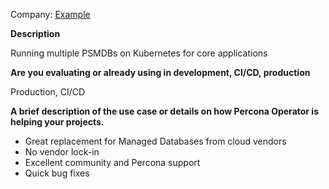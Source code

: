 Company: [Example](https://example.com/)

**Description**

Running multiple PSMDBs on Kubernetes for core applications

**Are you evaluating or already using in development, CI/CD, production**

Production, CI/CD

**A brief description of the use case or details on how Percona Operator is helping your projects.**

- Great replacement for Managed Databases from cloud vendors
- No vendor lock-in
- Excellent community and Percona support
- Quick bug fixes

